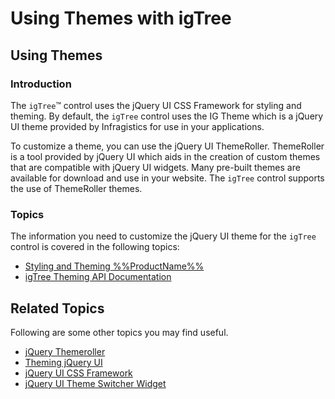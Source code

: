 ﻿<!--
|metadata|
{
    "fileName": "igtree-using-themes",
    "controlName": "igTree",
    "tags": ["Styling"]
}
|metadata|
-->

# Using Themes with igTree

## Using Themes
### Introduction
The `igTree`™ control uses the jQuery UI CSS Framework for styling and theming. By default, the `igTree` control uses the IG Theme which is a jQuery UI theme provided by Infragistics for use in your applications.

To customize a theme, you can use the jQuery UI ThemeRoller. ThemeRoller is a tool provided by jQuery UI which aids in the creation of custom themes that are compatible with jQuery UI widgets. Many pre-built themes are available for download and use in your website. The `igTree` control supports the use of ThemeRoller themes.

### Topics
The information you need to customize the jQuery UI theme for the `igTree` control is covered in the following topics:

-   [Styling and Theming %%ProductName%%](Deployment-Guide-Styling-and-Theming.html)
-   [igTree Theming API Documentation](%%jQueryApiUrl%%/ui.igtree#!theming)

## Related Topics
Following are some other topics you may find useful.

-   [jQuery Themeroller](http://jqueryui.com/themeroller/)
-   [Theming jQuery UI](http://docs.jquery.com/UI/Theming)
-   [jQuery UI CSS Framework](http://docs.jquery.com/UI/Theming/API)
-   [jQuery UI Theme Switcher Widget](http://docs.jquery.com/UI/Theming/ThemeSwitcher)

 

 



